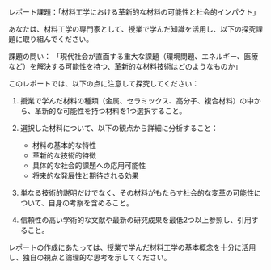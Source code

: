 レポート課題：「材料工学における革新的な材料の可能性と社会的インパクト」

あなたは、材料工学の専門家として、授業で学んだ知識を活用し、以下の探究課題に取り組んでください。

課題の問い：
「現代社会が直面する重大な課題（環境問題、エネルギー、医療など）を解決する可能性を持つ、革新的な材料技術はどのようなものか」

このレポートでは、以下の点に注意して探究してください：

1. 授業で学んだ材料の種類（金属、セラミックス、高分子、複合材料）の中から、革新的な可能性を持つ材料を1つ選択すること。

2. 選択した材料について、以下の観点から詳細に分析すること：
   - 材料の基本的な特性
   - 革新的な技術的特徴
   - 具体的な社会的課題への応用可能性
   - 将来的な発展性と期待される効果

3. 単なる技術的説明だけでなく、その材料がもたらす社会的な変革の可能性について、自身の考察を含めること。

4. 信頼性の高い学術的な文献や最新の研究成果を最低2つ以上参照し、引用すること。

レポートの作成にあたっては、授業で学んだ材料工学の基本概念を十分に活用し、独自の視点と論理的な思考を示してください。